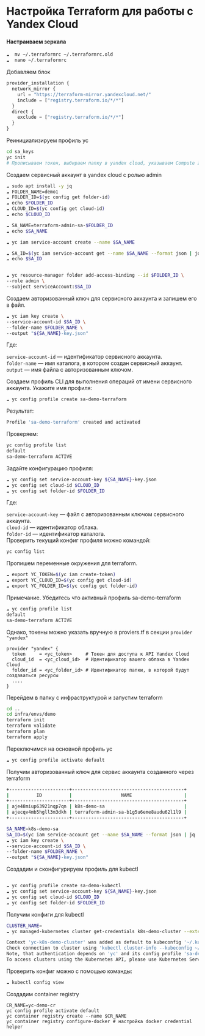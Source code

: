 # Настройка Terraform для работы с Yandex Cloud

#### Настраиваем зеркала
```bash
☁  mv ~/.terraformrc ~/.terraformrc.old
☁  nano ~/.terraformrc
```

Добавляем блок
```tf
provider_installation {
  network_mirror {
    url = "https://terraform-mirror.yandexcloud.net/"
    include = ["registry.terraform.io/*/*"]
  }
  direct {
    exclude = ["registry.terraform.io/*/*"]
  }
}

```

Реинициализируем профиль yc
```bash
cd sa_keys
yc init
# Прописываем токен, выбираем папку в yandex cloud, указываем Compute zone ru-central1-a
```


Создаем сервисный аккаунт в yandex cloud с ролью admin

```bash
☁ sudo apt install -y jq
☁ FOLDER_NAME=demo1
☁ FOLDER_ID=$(yc config get folder-id)
☁ echo $FOLDER_ID
☁ CLOUD_ID=$(yc config get cloud-id)
☁ echo $CLOUD_ID

☁ SA_NAME=terraform-admin-sa-$FOLDER_ID
☁ echo $SA_NAME

☁ yc iam service-account create --name $SA_NAME

☁ SA_ID=$(yc iam service-account get --name $SA_NAME --format json | jq .id -r)
☁ echo $SA_ID


☁ yc resource-manager folder add-access-binding --id $FOLDER_ID \
--role admin \
--subject serviceAccount:$SA_ID
```

Создаем авторизованный ключ для сервисного аккаунта и запишем его в файл.

```bash
☁ yc iam key create \
--service-account-id $SA_ID \
--folder-name $FOLDER_NAME \
--output "${SA_NAME}-key.json"
```

Где:

`service-account-id` — идентификатор сервисного аккаунта.  
`folder-name` — имя каталога, в котором создан сервисный аккаунт.  
`output` — имя файла с авторизованным ключом.


Создаем профиль CLI для выполнения операций от имени сервисного аккаунта. Укажите имя профиля:

```bash
☁ yc config profile create sa-demo-terraform
```
Результат:

```bash
Profile 'sa-demo-terraform' created and activated
```

Проверяем:
```bash
yc config profile list                                                       
default
sa-demo-terraform ACTIVE
```

Задайте конфигурацию профиля:

```bash
☁ yc config set service-account-key ${SA_NAME}-key.json
☁ yc config set cloud-id $CLOUD_ID
☁ yc config set folder-id $FOLDER_ID
```
Где:

`service-account-key` — файл с авторизованным ключом сервисного аккаунта.  
`cloud-id` — идентификатор облака.  
`folder-id` — идентификатор каталога.  
Проверить текущий конфиг профиля можно командой:
```bash
yc config list
```


Пропишем переменные окружения для terraform.
```bash
☁ export YC_TOKEN=$(yc iam create-token)
☁ export YC_CLOUD_ID=$(yc config get cloud-id)
☁ export YC_FOLDER_ID=$(yc config get folder-id)
```
Примечание. Убедитесь что активный профиль sa-demo-terraform
```bash
☁ yc config profile list
default
sa-demo-terraform ACTIVE
```
Однако, токены можно указать вручную в proviers.tf в секции `provider "yandex"`
```
provider "yandex" {
  token     = <yc_token>     # Токен для доступа к API Yandex Cloud
  cloud_id  = <yc_cloud_id>  # Идентификатор вашего облака в Yandex Cloud
  folder_id = <yc_folder_id> # Идентификатор папки, в которой будут создаваться ресурсы
  ....
}
```

Перейдем в папку с инфраструктурой и запустим terraform
```bash
cd ..
cd infra/envs/demo
terraform init
terraform validate
terraform plan
terraform apply
```



Переключимся на основной профиль yc

```bash
☁ yc config profile activate default
```

Получим авторизованный ключ для сервис аккаунта созданного через terraform

```bash
+----------------------+-----------------------------------------+
|          ID          |                  NAME                   |
+----------------------+-----------------------------------------+
| aje48miup63921nqp7qn | k8s-demo-sa                             |
| ajecqv4mb5hgll3m3dkh | terraform-admin-sa-b1g5u6eme8audu62l1l9 |
+----------------------+-----------------------------------------+
```

```bash
SA_NAME=k8s-demo-sa
SA_ID=$(yc iam service-account get --name $SA_NAME --format json | jq .id -r)
☁ yc iam key create \
--service-account-id $SA_ID \
--folder-name $FOLDER_NAME \
--output "${SA_NAME}-key.json"
```

Создадим и сконфигурируем профиль для kubectl

```bash

☁ yc config profile create sa-demo-kubectl
☁ yc config set service-account-key ${SA_NAME}-key.json
☁ yc config set cloud-id $CLOUD_ID
☁ yc config set folder-id $FOLDER_ID
```
Получим конфиги для kubectl
```bash
CLUSTER_NAME=
☁ yc managed-kubernetes cluster get-credentials k8s-demo-cluster --external

Context 'yc-k8s-demo-cluster' was added as default to kubeconfig '~/.kube/config'.
Check connection to cluster using 'kubectl cluster-info --kubeconfig ~/.kube/config'.
Note, that authentication depends on 'yc' and its config profile 'sa-demo-kubectl'.
To access clusters using the Kubernetes API, please use Kubernetes Service Account.
```

Проверить конфиг можно с помощью команды:
```bash
☁ kubectl config view
```


Создадим container registry
```
CR_NAME=yc-demo-cr
yc config profile activate default
yc container registry create --name $CR_NAME
yc container registry configure-docker # настройка docker credential helper
```
